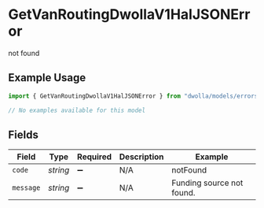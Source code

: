 # GetVanRoutingDwollaV1HalJSONError

not found

## Example Usage

```typescript
import { GetVanRoutingDwollaV1HalJSONError } from "dwolla/models/errors";

// No examples available for this model
```

## Fields

| Field                     | Type                      | Required                  | Description               | Example                   |
| ------------------------- | ------------------------- | ------------------------- | ------------------------- | ------------------------- |
| `code`                    | *string*                  | :heavy_minus_sign:        | N/A                       | notFound                  |
| `message`                 | *string*                  | :heavy_minus_sign:        | N/A                       | Funding source not found. |